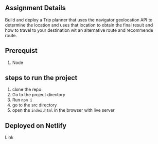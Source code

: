 
## Assignment Details
Build and deploy a Trip planner that uses the navigator geolocation API to determine the location and uses that location to obtain the final result and how to travel to your destination wit an alternative route and recommende route.

## Prerequist
1. Node

## steps to run the project
1. clone the repo
2. Go to the project directory 
3. Run `npm i `
4. go to the src directory
5. open the `index.html` in the browser with live server 

## Deployed on Netlify
Link 